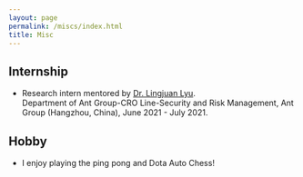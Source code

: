 ```yaml
---
layout: page
permalink: /miscs/index.html
title: Misc
---
```


## Internship
- Research intern mentored by [Dr. Lingjuan Lyu](https://sites.google.com/view/lingjuan-lyu).
<br/> Department of Ant Group-CRO Line-Security and Risk Management, Ant Group (Hangzhou, China), June 2021 - July 2021.
<!-- <br/> Proposed an innovative [patent](https://www.patentguru.com/cn/inventor/%E5%BE%90%E6%9B%A6%E7%83%88) to protect model intellectual property and data privacy. -->


## Hobby
- I enjoy playing the ping pong and Dota Auto Chess!
